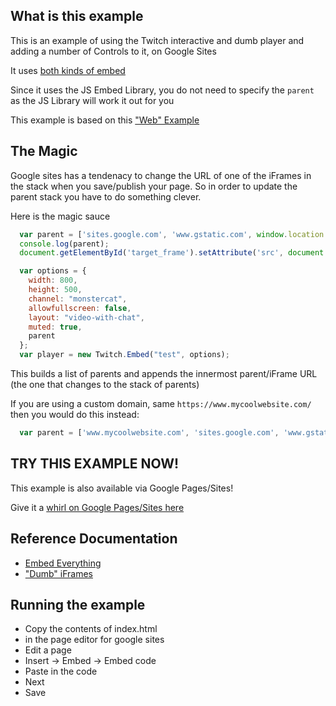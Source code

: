 ## What is this example

This is an example of using the Twitch interactive and dumb player and adding a number of Controls to it, on Google Sites

It uses [both kinds of embed](https://dev.twitch.tv/docs/embed/)

Since it uses the JS Embed Library, you do not need to specify the `parent` as the JS Library will work it out for you

This example is based on this ["Web" Example](https://github.com/BarryCarlyon/twitch_misc/tree/master/player/html)

## The Magic

Google sites has a tendenacy to change the URL of one of the iFrames in the stack when you save/publish your page.
So in order to update the parent stack you have to do something clever.

Here is the magic sauce

```javascript
  var parent = ['sites.google.com', 'www.gstatic.com', window.location.host];
  console.log(parent);
  document.getElementById('target_frame').setAttribute('src', document.getElementById('target_frame').getAttribute('src') + '&parent=' + parent.join('&parent='));

  var options = {
    width: 800,
    height: 500,
    channel: "monstercat",
    allowfullscreen: false,
    layout: "video-with-chat",
    muted: true,
    parent
  };
  var player = new Twitch.Embed("test", options);
```

This builds a list of parents and appends the innermost parent/iFrame URL (the one that changes to the stack of parents)

If you are using a custom domain, same `https://www.mycoolwebsite.com/` then you would do this instead:

```javascript
  var parent = ['www.mycoolwebsite.com', 'sites.google.com', 'www.gstatic.com', window.location.host];
```

## TRY THIS EXAMPLE NOW!

This example is also available via Google Pages/Sites!

Give it a [whirl on Google Pages/Sites here](https://sites.google.com/view/barry-twitch-embed-test/home)

## Reference Documentation

- [Embed Everything](https://dev.twitch.tv/docs/embed/everything)
- ["Dumb" iFrames](https://dev.twitch.tv/docs/embed/video-and-clips)

## Running the example

- Copy the contents of index.html
- in the page editor for google sites
- Edit a page
- Insert -> Embed -> Embed code
- Paste in the code
- Next
- Save
